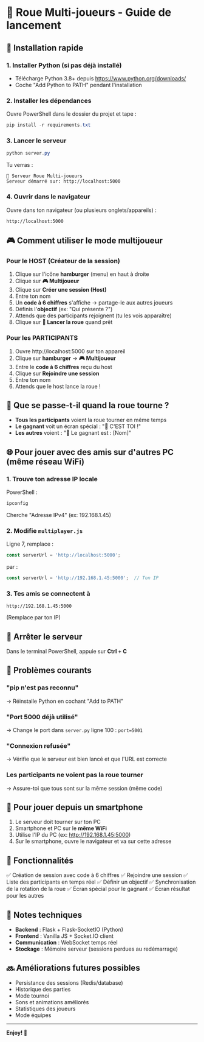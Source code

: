 # 🎡 Roue Multi-joueurs - Guide de lancement

## 🚀 Installation rapide

### 1. Installer Python (si pas déjà installé)
- Télécharge Python 3.8+ depuis https://www.python.org/downloads/
- Coche "Add Python to PATH" pendant l'installation

### 2. Installer les dépendances

Ouvre PowerShell dans le dossier du projet et tape :

```powershell
pip install -r requirements.txt
```

### 3. Lancer le serveur

```powershell
python server.py
```

Tu verras :
```
🎡 Serveur Roue Multi-joueurs
Serveur démarré sur: http://localhost:5000
```

### 4. Ouvrir dans le navigateur

Ouvre dans ton navigateur (ou plusieurs onglets/appareils) :
```
http://localhost:5000
```

## 🎮 Comment utiliser le mode multijoueur

### Pour le HOST (Créateur de la session)

1. Clique sur l'icône **hamburger** (menu) en haut à droite
2. Clique sur **🎮 Multijoueur**
3. Clique sur **Créer une session (Host)**
4. Entre ton nom
5. Un **code à 6 chiffres** s'affiche → partage-le aux autres joueurs
6. Définis l'**objectif** (ex: "Qui présente ?")
7. Attends que des participants rejoignent (tu les vois apparaître)
8. Clique sur **🚀 Lancer la roue** quand prêt

### Pour les PARTICIPANTS

1. Ouvre http://localhost:5000 sur ton appareil
2. Clique sur **hamburger** → **🎮 Multijoueur**
3. Entre le **code à 6 chiffres** reçu du host
4. Clique sur **Rejoindre une session**
5. Entre ton nom
6. Attends que le host lance la roue !

## 🎯 Que se passe-t-il quand la roue tourne ?

- **Tous les participants** voient la roue tourner en même temps
- **Le gagnant** voit un écran spécial : "🎉 C'EST TOI !"
- **Les autres** voient : "🎯 Le gagnant est : [Nom]"

## 🌐 Pour jouer avec des amis sur d'autres PC (même réseau WiFi)

### 1. Trouve ton adresse IP locale

PowerShell :
```powershell
ipconfig
```
Cherche "Adresse IPv4" (ex: 192.168.1.45)

### 2. Modifie `multiplayer.js`

Ligne 7, remplace :
```javascript
const serverUrl = 'http://localhost:5000';
```
par :
```javascript
const serverUrl = 'http://192.168.1.45:5000';  // Ton IP
```

### 3. Tes amis se connectent à

```
http://192.168.1.45:5000
```

(Remplace par ton IP)

## 🛑 Arrêter le serveur

Dans le terminal PowerShell, appuie sur **Ctrl + C**

## 🐛 Problèmes courants

### "pip n'est pas reconnu"
→ Réinstalle Python en cochant "Add to PATH"

### "Port 5000 déjà utilisé"
→ Change le port dans `server.py` ligne 100 : `port=5001`

### "Connexion refusée"
→ Vérifie que le serveur est bien lancé et que l'URL est correcte

### Les participants ne voient pas la roue tourner
→ Assure-toi que tous sont sur la même session (même code)

## 📱 Pour jouer depuis un smartphone

1. Le serveur doit tourner sur ton PC
2. Smartphone et PC sur le **même WiFi**
3. Utilise l'IP du PC (ex: http://192.168.1.45:5000)
4. Sur le smartphone, ouvre le navigateur et va sur cette adresse

## 🎨 Fonctionnalités

✅ Création de session avec code à 6 chiffres
✅ Rejoindre une session
✅ Liste des participants en temps réel
✅ Définir un objectif
✅ Synchronisation de la rotation de la roue
✅ Écran spécial pour le gagnant
✅ Écran résultat pour les autres

## 📝 Notes techniques

- **Backend** : Flask + Flask-SocketIO (Python)
- **Frontend** : Vanilla JS + Socket.IO client
- **Communication** : WebSocket temps réel
- **Stockage** : Mémoire serveur (sessions perdues au redémarrage)

## 🔜 Améliorations futures possibles

- Persistance des sessions (Redis/database)
- Historique des parties
- Mode tournoi
- Sons et animations améliorés
- Statistiques des joueurs
- Mode équipes

---

**Enjoy! 🎉**
